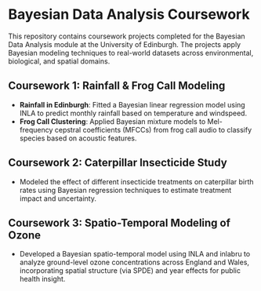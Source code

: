 # Bayesian Data Analysis Coursework

This repository contains coursework projects completed for the Bayesian Data Analysis module at the University of Edinburgh. The projects apply Bayesian modeling techniques to real-world datasets across environmental, biological, and spatial domains.

## Coursework 1: Rainfall & Frog Call Modeling

- **Rainfall in Edinburgh**: Fitted a Bayesian linear regression model using INLA to predict monthly rainfall based on temperature and windspeed.  
- **Frog Call Clustering**: Applied Bayesian mixture models to Mel-frequency cepstral coefficients (MFCCs) from frog call audio to classify species based on acoustic features.

## Coursework 2: Caterpillar Insecticide Study

- Modeled the effect of different insecticide treatments on caterpillar birth rates using Bayesian regression techniques to estimate treatment impact and uncertainty.

## Coursework 3: Spatio-Temporal Modeling of Ozone

- Developed a Bayesian spatio-temporal model using INLA and inlabru to analyze ground-level ozone concentrations across England and Wales, incorporating spatial structure (via SPDE) and year effects for public health insight.
